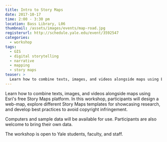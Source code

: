 ```yaml
---
title: Intro to Story Maps
date: 2017-10-17
time: 2:00 - 3:30 pm
location: Bass Library, L06
thumbnail: /assets/images/events/map-road.jpg
registerurl: http://schedule.yale.edu/event/3592547
categories:
  - workshop
tags:
  - GIS
  - digital storytelling
  - narrative
  - mapping
  - story maps
teaser: >
  Learn how to combine texts, images, and videos alongside maps using Esri's free Story Maps platform. In this workshop, participants will design a web-map, explore different Story Maps templates for showcasing research, and develop best practices to avoid copyright infringement. 
---
```


Learn how to combine texts, images, and videos alongside maps using Esri's free Story Maps platform. In this workshop, participants will design a web-map, explore different Story Maps templates for showcasing research, and develop best practices to avoid copyright infringement. 

Computers and sample data will be available for use. Participants are also welcome to bring their own data.

The workshop is open to Yale students, faculty, and staff.
 